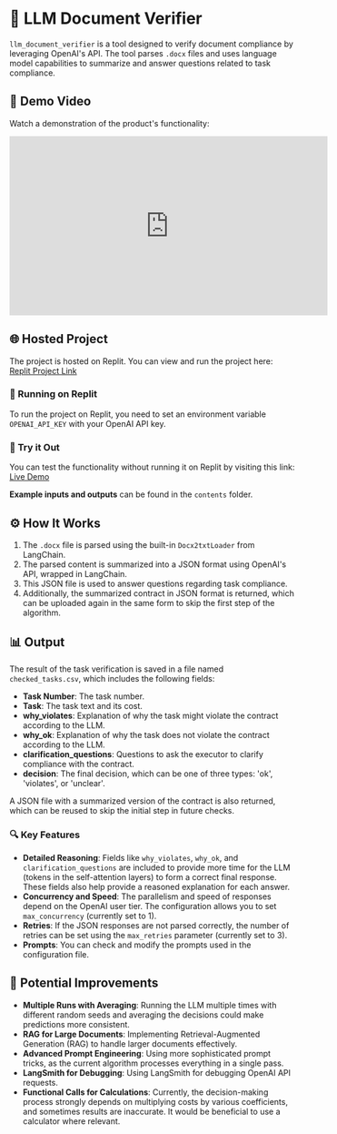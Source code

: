 # 📜 LLM Document Verifier

`llm_document_verifier` is a tool designed to verify document compliance by leveraging OpenAI's API. The tool parses `.docx` files and uses language model capabilities to summarize and answer questions related to task compliance.

## 🎥 Demo Video

Watch a demonstration of the product's functionality:

<iframe width="560" height="315" src="https://www.youtube.com/embed/0rq1SCvd8-k?si=T7hiur4DK9zEbl6G" title="YouTube video player" frameborder="0" allow="accelerometer; autoplay; clipboard-write; encrypted-media; gyroscope; picture-in-picture; web-share" referrerpolicy="strict-origin-when-cross-origin" allowfullscreen></iframe>

## 🌐 Hosted Project

The project is hosted on Replit. You can view and run the project here: [Replit Project Link](https://replit.com/@IgorSlinko/llmdocumentverifier?v=1)

### 🚀 Running on Replit

To run the project on Replit, you need to set an environment variable `OPENAI_API_KEY` with your OpenAI API key.

### 🧪 Try it Out

You can test the functionality without running it on Replit by visiting this link: [Live Demo](https://370619bc-62e7-4b43-95d2-52bd92cdb03a-00-2scua1hrwws7a.worf.replit.dev/)

**Example inputs and outputs** can be found in the `contents` folder.

## ⚙️ How It Works

1. The `.docx` file is parsed using the built-in `Docx2txtLoader` from LangChain.
2. The parsed content is summarized into a JSON format using OpenAI's API, wrapped in LangChain.
3. This JSON file is used to answer questions regarding task compliance.
4. Additionally, the summarized contract in JSON format is returned, which can be uploaded again in the same form to skip the first step of the algorithm.

## 📊 Output

The result of the task verification is saved in a file named `checked_tasks.csv`, which includes the following fields:

- **Task Number**: The task number.
- **Task**: The task text and its cost.
- **why_violates**: Explanation of why the task might violate the contract according to the LLM.
- **why_ok**: Explanation of why the task does not violate the contract according to the LLM.
- **clarification_questions**: Questions to ask the executor to clarify compliance with the contract.
- **decision**: The final decision, which can be one of three types: 'ok', 'violates', or 'unclear'.

A JSON file with a summarized version of the contract is also returned, which can be reused to skip the initial step in future checks.

### 🔍 Key Features

- **Detailed Reasoning**: Fields like `why_violates`, `why_ok`, and `clarification_questions` are included to provide more time for the LLM (tokens in the self-attention layers) to form a correct final response. These fields also help provide a reasoned explanation for each answer.
- **Concurrency and Speed**: The parallelism and speed of responses depend on the OpenAI user tier. The configuration allows you to set `max_concurrency` (currently set to 1).
- **Retries**: If the JSON responses are not parsed correctly, the number of retries can be set using the `max_retries` parameter (currently set to 3).
- **Prompts**: You can check and modify the prompts used in the configuration file.

## 🚀 Potential Improvements

- **Multiple Runs with Averaging**: Running the LLM multiple times with different random seeds and averaging the decisions could make predictions more consistent.
- **RAG for Large Documents**: Implementing Retrieval-Augmented Generation (RAG) to handle larger documents effectively.
- **Advanced Prompt Engineering**: Using more sophisticated prompt tricks, as the current algorithm processes everything in a single pass.
- **LangSmith for Debugging**: Using LangSmith for debugging OpenAI API requests.
- **Functional Calls for Calculations**: Currently, the decision-making process strongly depends on multiplying costs by various coefficients, and sometimes results are inaccurate. It would be beneficial to use a calculator where relevant.